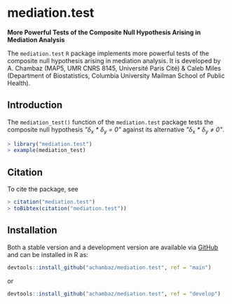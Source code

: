 # mediation.test

**More Powerful  Tests of the  Composite Null Hypothesis Arising  in Mediation
Analysis**

The `mediation.test` `R` package implements more powerful tests of the composite null hypothesis arising in mediation analysis. It is developed by A.  Chambaz (MAP5, UMR CNRS 8145, Université Paris Cité) \& Caleb Miles (Department of Biostatistics, Columbia University Mailman School of Public Health).

## Introduction

The `mediation_test()` function of the `mediation.test` package tests the composite null hypothesis <em>"&delta;<sub>x</sub> * &delta;<sub>y</sub> = 0"</em> against its alternative <em>"&delta;<sub>x</sub> * &delta;<sub>y</sub> &ne; 0"</em>.

```r
> library("mediation.test")
> example(mediation_test)
```

## Citation

To cite the package, see 

```r
> citation("mediation.test")
> toBibtex(citation("mediation.test"))
```

## Installation 

Both a stable version and a development version are available via [GitHub](https://github.com/achambaz/mediation.test) and can be installed in R as:

```r 
devtools::install_github("achambaz/mediation.test", ref = "main")
```

or 

```r 
devtools::install_github("achambaz/mediation.test", ref = "develop")
```
